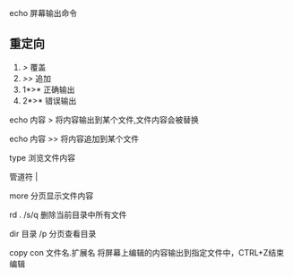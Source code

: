 echo 屏幕输出命令

## 重定向

1. *>* 覆盖
2. *>>* 追加
3. 1*>* 正确输出
4. 2*>* 错误输出

echo 内容 > 将内容输出到某个文件,文件内容会被替换

echo 内容 >> 将内容追加到某个文件

type 浏览文件内容

管道符 |

more 分页显示文件内容

rd . /s/q 删除当前目录中所有文件

dir 目录 /p 分页查看目录 

copy con 文件名.扩展名   将屏幕上编辑的内容输出到指定文件中，CTRL+Z结束编辑